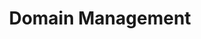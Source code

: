 ---
home: true
heroText: Domain Management
heroImage: /images/logo.svg
title: Domain Management
actions: 
  - text: Search
    link: /en/domains/Search
    type: secondary
  - text: Register
    link: /en/domains/Register
    type: secondary
  - text: Settings
    link: /en/domains/Settings
    type: secondary
  - text: Reverse
    link: /en/domains/Reverse
    type: secondary
  - text: Subdomain
    link: /en/domains/Subdomain
    type: secondary
  - text: Buy and sell
    link: /en/domains/Opensea
    type: secondary
footer: Copyright © 2022 unit.domains All Rights Reserved.
---